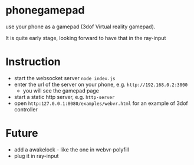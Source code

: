 # phonegamepad
use your phone as a gamepad (3dof Virtual reality gamepad).

It is quite early stage, looking forward to have that in the ray-input

# Instruction
- start the websocket server ```node index.js```
- enter the url of the server on your phone, e.g. ```http://192.168.0.2:3000```
  - you will see the gamepad page
- start a static http server, e.g. ```http-server```
- open ```http:127.0.0.1:8080/examples/webvr.html``` for an example of 3dof controller

# Future
- add a awakelock - like the one in webvr-polyfill
- plug it in ray-input
